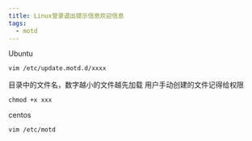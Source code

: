 ```yaml
---
title: Linux登录退出提示信息欢迎信息
tags:
  - motd
---
```


Ubuntu
```bash
vim /etc/update.motd.d/xxxx
```
目录中的文件名，数字越小的文件越先加载
用户手动创建的文件记得给权限
```bahs
chmod +x xxx
```

centos
```bash
vim /etc/motd
```
